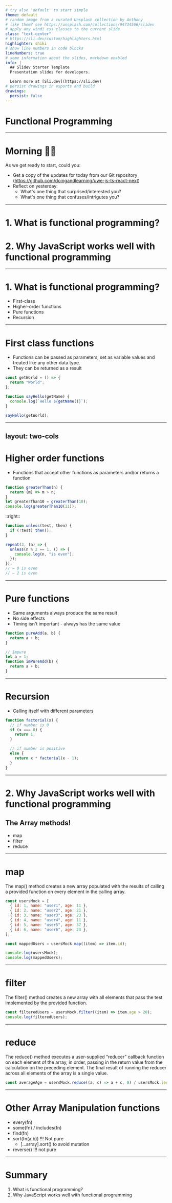 ```yaml
---
# try also 'default' to start simple
theme: default
# random image from a curated Unsplash collection by Anthony
# like them? see https://unsplash.com/collections/94734566/slidev
# apply any windi css classes to the current slide
class: "text-center"
# https://sli.dev/custom/highlighters.html
highlighter: shiki
# show line numbers in code blocks
lineNumbers: true
# some information about the slides, markdown enabled
info: |
  ## Slidev Starter Template
  Presentation slides for developers.

  Learn more at [Sli.dev](https://sli.dev)
# persist drawings in exports and build
drawings:
  persist: false
---
```


# Functional Programming

---

# Morning 👋🏻

<p></p>

As we get ready to start, could you:

- Get a copy of the updates for today from our Git repository (https://github.com/doingandlearning/uwe-js-ts-react-next)
- Reflect on yesterday:
  - What's one thing that surprised/interested you?
  - What's one thing that confuses/intrigutes you?

---

# 1. What is functional programming?
# 2. Why JavaScript works well with functional programming

---

# 1. What is functional programming?

- First-class
- Higher-order functions
- Pure functions
- Recursion

---

# First class functions

- Functions can be passed as parameters, set as variable values and treated like any other data type.
- They can be returned as a result

```js
const getWorld = () => {
  return "World";
};

function sayHello(getName) {
  console.log(`Hello ${getName()}`);
}

sayHello(getWorld);
```

---
layout: two-cols
---

# Higher order functions

- Functions that accept other functions as parameters and/or returns a function

<v-click>

```js
function greaterThan(n) {
  return (m) => m > n;
}
let greaterThan10 = greaterThan(10);
console.log(greaterThan10(11));
```

</v-click>

::right::

<v-click>

```js
function unless(test, then) {
  if (!test) then();
}

repeat(3, (n) => {
  unless(n % 2 == 1, () => {
    console.log(n, "is even");
  });
});
// → 0 is even
// → 2 is even
```

</v-click>

---

# Pure functions

- Same arguments always produce the same result
- No side effects
- Timing isn't important - always has the same value

```js
function pureAdd(a, b) {
  return a + b;
}

// Impure
let a = 1;
function imPureAdd(b) {
  return a + b;
}
```

---

# Recursion

- Calling itself with different parameters

```js
function factorial(x) {
  // if number is 0
  if (x === 0) {
    return 1;
  }

  // if number is positive
  else {
    return x * factorial(x - 1);
  }
}
```

---

# 2. Why JavaScript works well with functional programming

## The Array methods!

- map
- filter
- reduce

---

# map

The map() method creates a new array populated with the results of calling a provided function on every element in the calling array.

```js
const usersMock = [
  { id: 1, name: "user1", age: 11 },
  { id: 2, name: "user2", age: 21 },
  { id: 3, name: "user3", age: 23 },
  { id: 4, name: "user4", age: 11 },
  { id: 5, name: "user5", age: 37 },
  { id: 6, name: "user6", age: 23 },
];

const mappedUsers = usersMock.map((item) => item.id);

console.log(usersMock);
console.log(mappedUsers);
```

---

# filter

The filter() method creates a new array with all elements that pass the test implemented by the provided function.

```js
const filteredUsers = usersMock.filter((item) => item.age > 20);
console.log(filteredUsers);
```

---

# reduce

The reduce() method executes a user-supplied “reducer” callback function on each element of the array, in order, passing in the return value from the calculation on the preceding element. The final result of running the reducer across all elements of the array is a single value.

```js
const averageAge = usersMock.reduce((a, c) => a + c, 0) / usersMock.length;
```

---

# Other Array Manipulation functions

- every(fn)
- some(fn) / includes(fn)
- find(fn)
- sort(fn(a,b)) !!! Not pure
  - [...array].sort() to avoid mutation
- reverse() !!! not pure

---

# Summary

1. What is functional programming?
2. Why JavaScript works well with functional programming
